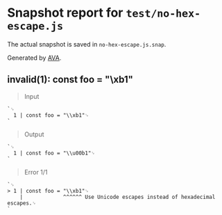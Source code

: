 # Snapshot report for `test/no-hex-escape.js`

The actual snapshot is saved in `no-hex-escape.js.snap`.

Generated by [AVA](https://avajs.dev).

## invalid(1): const foo = "\xb1"

> Input

    `␊
      1 | const foo = "\\xb1"␊
    `

> Output

    `␊
      1 | const foo = "\\u00b1"␊
    `

> Error 1/1

    `␊
    > 1 | const foo = "\\xb1"␊
        |             ^^^^^^ Use Unicode escapes instead of hexadecimal escapes.␊
    `
